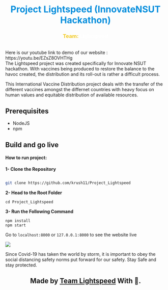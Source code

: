 
<h1 style="text-align:center;color:#008EDC">Project Lightspeed  (InnovateNSUT Hackathon)</h1>

<h3 style="text-align:center;color:#F2CA25">Team: <span style="color:white">Lightspeed </span></h1>

<br/>
Here is our youtube link to demo of our website : https://youtu.be/EZsZ8OVHTHg
<br/>The Lightspeed project was created specifically for Innovate NSUT hackathon. 
With vaccines being produced to restore the balance to the havoc created, the distribution and its roll-out is rather a difficult process.

This International Vaccine Distribution project deals with the transfer of the different vaccines amongst the differnet countries with heavy focus on human values and equitable distribution of available resources.
<br/>

## **Prerequisites**
- NodeJS
- npm

## **Build and go live**
#### How to run project:

**1- Clone the Repository**
```bash

git clone https://github.com/krush11/Project_Lightspeed

```

**2- Head to the Root Folder**
```
cd Project_Lightspeed
```

**3- Run the Following Command**
```
npm install
npm start
```

Go to `localhost:8000` or `127.0.0.1:8000` to see the website live


   
   <img src="covid.jpeg">
     
   Since Covid-19 has taken the world by storm, it is important to obey the social distancing safety norms put forward for our safety.
   Stay Safe and stay protected.


   **<h2 align="center"> Made by <a href="https://github.com/krush11/Project_Lightspeed">Team Lightspeed</a> With 💜. </h2>**
